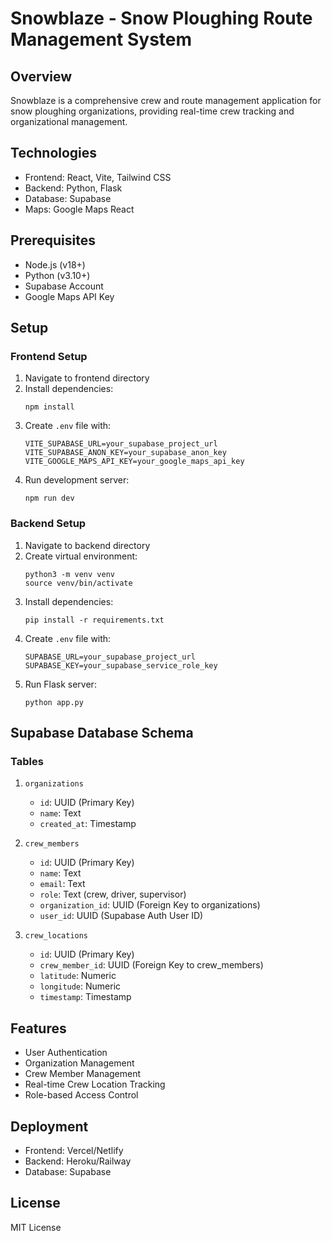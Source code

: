 # Snowblaze - Snow Ploughing Route Management System

## Overview
Snowblaze is a comprehensive crew and route management application for snow ploughing organizations, providing real-time crew tracking and organizational management.

## Technologies
- Frontend: React, Vite, Tailwind CSS
- Backend: Python, Flask
- Database: Supabase
- Maps: Google Maps React

## Prerequisites
- Node.js (v18+)
- Python (v3.10+)
- Supabase Account
- Google Maps API Key

## Setup

### Frontend Setup
1. Navigate to frontend directory
2. Install dependencies:
   ```
   npm install
   ```
3. Create `.env` file with:
   ```
   VITE_SUPABASE_URL=your_supabase_project_url
   VITE_SUPABASE_ANON_KEY=your_supabase_anon_key
   VITE_GOOGLE_MAPS_API_KEY=your_google_maps_api_key
   ```
4. Run development server:
   ```
   npm run dev
   ```

### Backend Setup
1. Navigate to backend directory
2. Create virtual environment:
   ```
   python3 -m venv venv
   source venv/bin/activate
   ```
3. Install dependencies:
   ```
   pip install -r requirements.txt
   ```
4. Create `.env` file with:
   ```
   SUPABASE_URL=your_supabase_project_url
   SUPABASE_KEY=your_supabase_service_role_key
   ```
5. Run Flask server:
   ```
   python app.py
   ```

## Supabase Database Schema

### Tables
1. `organizations`
   - `id`: UUID (Primary Key)
   - `name`: Text
   - `created_at`: Timestamp

2. `crew_members`
   - `id`: UUID (Primary Key)
   - `name`: Text
   - `email`: Text
   - `role`: Text (crew, driver, supervisor)
   - `organization_id`: UUID (Foreign Key to organizations)
   - `user_id`: UUID (Supabase Auth User ID)

3. `crew_locations`
   - `id`: UUID (Primary Key)
   - `crew_member_id`: UUID (Foreign Key to crew_members)
   - `latitude`: Numeric
   - `longitude`: Numeric
   - `timestamp`: Timestamp

## Features
- User Authentication
- Organization Management
- Crew Member Management
- Real-time Crew Location Tracking
- Role-based Access Control

## Deployment
- Frontend: Vercel/Netlify
- Backend: Heroku/Railway
- Database: Supabase

## License
MIT License
